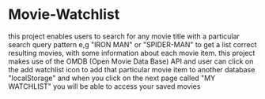 # Movie-Watchlist
this project enables users to search for any movie title with a particular search 
query pattern e,g "IRON MAN"  or "SPIDER-MAN" to get a list correct resulting movies, with some information about each movie item. 
this project makes use of the OMDB (Open Movie Data Base) API and user can click on the add watchlist icon to add that particular movie item to another database 
"localStorage" and when you click on the next page called  "MY WATCHLIST" you will be able to access your saved movies
